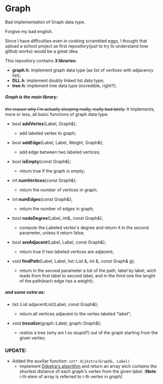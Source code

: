 # Graph
Bad implementation of Graph data type.

Forgive my bad english.

Since I have difficulties even in cooking scrambled eggs, 
I thought that upload a school project as first repository(just to try to understand how github works) would be a great idea.

This repository contains **3 libraries**:
- **graph.h**:
    implement graph data type (as list of vertices with adjacency list);
- **DLL.h**:
    implement doubly linked list data type;
- **tree.h**:
    implement tree data type (incredible, right?);

##### Graph is the main library: 
~~the reason why I'm actually sleeping really, really bad lately.~~
It implements, more or less, all basic functions of graph data type:

- bool **addVertex**(Label, Graph&);
    * add labeled vertex to graph;

- bool **addEdge**(Label, Label, Weight, Graph&);
    * add edge between two labeled vertices;

- bool **isEmpty**(const Graph&);
    * return true if the graph is empty;

- int **numVertices**(const Graph&);
    * return the number of vertices in graph;

- int **numEdges**(const Graph&);
    * return the number of edges in graph;

- bool **nodeDegree**(Label, int&, const Graph&);
    * compute the Labeled vertex's degree and return it in the second parameter, unless it return false;

- bool **areAdjacent**(Label, Label, const Graph&); 
    * return true if two labeled vertices are adjacent;

- void **findPath**(Label, Label, list::List &, int &, const Graph& g);
    * return in the second parameter a list of the path, label by label, wich leads from first label to second label, and in the third one the lenght of the path(each edge has a weight);

##### and some extra as:

- list::List adjacentList(Label, const Graph&);
    * return all vertices adjacent to the vertex labeled "label";

- void ***treealize***(graph::Label, graph::Graph&);
    * realize a tree (why am I so stupid?) out of the graph starting from the given vertex;



### UPDATE:
- Added the auxiliar function: ```int* dijkstra(Graph&, Label)``` 
    * implement [Dijkstra's algorithm](https://en.wikipedia.org/wiki/Dijkstra%27s_algorithm) and return an array wich contains the shortest distance of each graph's vertex from the given label. (**Note**: i-th elem of array is referred to i-th vertex in graph)
